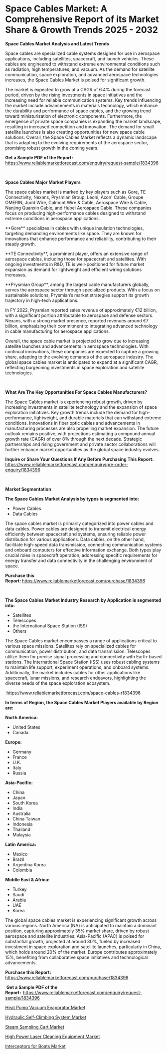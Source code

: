 <p><h1>Space Cables Market: A Comprehensive Report of its Market Share & Growth Trends 2025 - 2032</h1></p><p><strong>Space Cables Market Analysis and Latest Trends</strong></p>
<p><p>Space cables are specialized cable systems designed for use in aerospace applications, including satellites, spacecraft, and launch vehicles. These cables are engineered to withstand extreme environmental conditions such as radiation, high temperatures, and vacuum. As the demand for satellite communication, space exploration, and advanced aerospace technologies increases, the Space Cables Market is poised for significant growth. </p><p>The market is expected to grow at a CAGR of 6.4% during the forecast period, driven by the rising investments in space initiatives and the increasing need for reliable communication systems. Key trends influencing the market include advancements in materials technology, which enhance the durability and performance of space cables, and the growing trend toward miniaturization of electronic components. Furthermore, the emergence of private space companies is expanding the market landscape, resulting in increased competition and innovation. The demand for small satellite launches is also creating opportunities for new space cable solutions. Overall, the Space Cables Market reflects a dynamic landscape that is adapting to the evolving requirements of the aerospace sector, promising robust growth in the coming years.</p></p>
<p><strong>Get a Sample PDF of the Report:&nbsp;</strong> <a href="https://www.reliablemarketforecast.com/enquiry/request-sample/1834396?utm_campaign=950&utm_medium=2&utm_source=Github&utm_content=ia&utm_term=28022025&utm_id=space-cables">https://www.reliablemarketforecast.com/enquiry/request-sample/1834396</a></p>
<p>&nbsp;</p>
<p><strong>Space Cables Major Market Players</strong></p>
<p><p>The space cables market is marked by key players such as Gore, TE Connectivity, Nexans, Prysmian Group, Leoni, Axon' Cable, Groupe OMERIN, Judd Wire, Calmont Wire & Cable, Aerospace Wire & Cable, Nanjing Quanxin Cable, and Hubei Aerospace Cable. These companies focus on producing high-performance cables designed to withstand extreme conditions in aerospace applications.</p><p>**Gore** specializes in cables with unique insulation technologies, targeting demanding environments like space. They are known for innovations that enhance performance and reliability, contributing to their steady growth.</p><p>**TE Connectivity**, a prominent player, offers an extensive range of aerospace cables, including those for spacecraft and satellites. With ongoing investments in R&D, TE is well-positioned for future market expansion as demand for lightweight and efficient wiring solutions increases.</p><p>**Prysmian Group**, among the largest cable manufacturers globally, serves the aerospace sector through specialized products. With a focus on sustainable solutions, Prysmian’s market strategies support its growth trajectory in high-tech applications.</p><p>In FY 2022, Prysmian reported sales revenue of approximately €12 billion, with a significant portion attributable to aerospace and defense sectors. Nexans, with a strong market presence, reported revenues around €7 billion, emphasizing their commitment to integrating advanced technology in cable manufacturing for aerospace applications.</p><p>Overall, the space cable market is projected to grow due to increasing satellite launches and advancements in aerospace technologies. With continual innovations, these companies are expected to capture a growing share, adapting to the evolving demands of the aerospace industry. The global space cables market is anticipated to expand at a significant CAGR, reflecting burgeoning investments in space exploration and satellite technologies.</p></p>
<p>&nbsp;</p>
<p><strong>What Are The Key Opportunities For Space Cables Manufacturers?</strong></p>
<p><p>The Space Cables market is experiencing robust growth, driven by increasing investments in satellite technology and the expansion of space exploration initiatives. Key growth trends include the demand for high-performance, lightweight, and durable materials that can withstand extreme conditions. Innovations in fiber optic cables and advancements in manufacturing processes are also propelling market expansion. The future outlook remains positive, with projections estimating a compound annual growth rate (CAGR) of over 8% through the next decade. Strategic partnerships and rising government and private sector collaborations will further enhance market opportunities as the global space industry evolves.</p></p>
<p><strong>Inquire or Share Your Questions If Any Before Purchasing This Report:</strong> <a href="https://www.reliablemarketforecast.com/enquiry/pre-order-enquiry/1834396?utm_campaign=950&utm_medium=2&utm_source=Github&utm_content=ia&utm_term=28022025&utm_id=space-cables">https://www.reliablemarketforecast.com/enquiry/pre-order-enquiry/1834396</a></p>
<p>&nbsp;</p>
<p><strong>Market Segmentation</strong></p>
<p><strong>The Space Cables Market Analysis by types is segmented into:</strong></p>
<p><ul><li>Power Cables</li><li>Data Cables</li></ul></p>
<p><p>The space cables market is primarily categorized into power cables and data cables. Power cables are designed to transmit electrical energy efficiently between spacecraft and systems, ensuring reliable power distribution for various applications. Data cables, on the other hand, facilitate high-speed data transmission, connecting communication systems and onboard computers for effective information exchange. Both types play crucial roles in spacecraft operation, addressing specific requirements for energy transfer and data connectivity in the challenging environment of space.</p></p>
<p><strong>Purchase this Report:&nbsp;</strong><a href="https://www.reliablemarketforecast.com/purchase/1834396?utm_campaign=950&utm_medium=2&utm_source=Github&utm_content=ia&utm_term=28022025&utm_id=space-cables">https://www.reliablemarketforecast.com/purchase/1834396</a></p>
<p>&nbsp;</p>
<p><strong>The Space Cables Market Industry Research by Application is segmented into:</strong></p>
<p><ul><li>Satellites</li><li>Telescopes</li><li>the International Space Station (ISS)</li><li>Others</li></ul></p>
<p><p>The Space Cables market encompasses a range of applications critical to various space missions. Satellites rely on specialized cables for communication, power distribution, and data transmission. Telescopes utilize them for precise signal processing and connectivity with Earth-based stations. The International Space Station (ISS) uses robust cabling systems to maintain life support, experiment operations, and onboard systems. Additionally, the market includes cables for other applications like spacecraft, lunar missions, and research endeavors, highlighting the diverse needs of the space exploration ecosystem.</p></p>
<p><a href="https://www.reliablemarketforecast.com/space-cables-r1834396?utm_campaign=950&utm_medium=2&utm_source=Github&utm_content=ia&utm_term=28022025&utm_id=space-cables">&nbsp;https://www.reliablemarketforecast.com/space-cables-r1834396</a></p>
<p><strong>In terms of Region, the Space Cables Market Players available by Region are:</strong></p>
<p>
    <p> <strong> North America: </strong>
        <ul>
            <li>United States</li>
            <li>Canada</li>
        </ul>
        </p> 
    <p> <strong> Europe: </strong>
        <ul>
            <li>Germany</li>
            <li>France</li>
            <li>U.K.</li>
            <li>Italy</li>
            <li>Russia</li>
        </ul>
        </p> 
    <p> <strong> Asia-Pacific: </strong>
        <ul>
            <li>China</li>
            <li>Japan</li>
            <li>South Korea</li>
            <li>India</li>
            <li>Australia</li>
            <li>China Taiwan</li>
            <li>Indonesia</li>
            <li>Thailand</li>
            <li>Malaysia</li>
        </ul>
        </p> 
    <p> <strong> Latin America: </strong>
        <ul>
            <li>Mexico</li>
            <li>Brazil</li>
            <li>Argentina Korea</li>
            <li>Colombia</li>
        </ul>
        </p> 
    <p> <strong> Middle East & Africa: </strong>
        <ul>
            <li>Turkey</li>
            <li>Saudi</li>
            <li>Arabia</li>
            <li>UAE</li>
            <li>Korea</li>
        </ul>
    </p>
    </p>
<p><p>The global space cables market is experiencing significant growth across various regions. North America (NA) is anticipated to maintain a dominant position, capturing approximately 35% market share, driven by robust aerospace and satellite industries. Asia-Pacific (APAC) is poised for substantial growth, projected at around 30%, fueled by increased investment in space exploration and satellite launches, particularly in China, which holds around 20% of the market. Europe contributes approximately 15%, benefiting from collaborative space initiatives and technological advancements.</p></p>
<p><strong>Purchase this Report: </strong><a href="https://www.reliablemarketforecast.com/purchase/1834396?utm_campaign=950&utm_medium=2&utm_source=Github&utm_content=ia&utm_term=28022025&utm_id=space-cables">https://www.reliablemarketforecast.com/purchase/1834396</a></p>
<p>&nbsp;<strong>Get a Sample PDF of the Report:&nbsp;&nbsp;</strong><a href="https://www.reliablemarketforecast.com/enquiry/request-sample/1834396?utm_campaign=950&utm_medium=2&utm_source=Github&utm_content=ia&utm_term=28022025&utm_id=space-cables">https://www.reliablemarketforecast.com/enquiry/request-sample/1834396</a></p>
<p><strong></strong></p>
<p><p><a href="https://github.com/xtysizov/Market-Research-Report-List-1/blob/main/heat-pump-vacuum-evaporator-market.md?utm_campaign=950&utm_medium=2&utm_source=Github&utm_content=ia&utm_term=28022025&utm_id=space-cables">Heat Pump Vacuum Evaporator Market</a></p><p><a href="https://github.com/vjorelaclliv/Market-Research-Report-List-1/blob/main/hydraulic-self-climbing-system-market.md?utm_campaign=950&utm_medium=2&utm_source=Github&utm_content=ia&utm_term=28022025&utm_id=space-cables">Hydraulic Self-Climbing System Market</a></p><p><a href="https://github.com/djembashote/Market-Research-Report-List-1/blob/main/steam-sampling-cart-market.md?utm_campaign=950&utm_medium=2&utm_source=Github&utm_content=ia&utm_term=28022025&utm_id=space-cables">Steam Sampling Cart Market</a></p><p><a href="https://github.com/xalatieusope/Market-Research-Report-List-1/blob/main/high-power-laser-cleaning-equipment-market.md?utm_campaign=950&utm_medium=2&utm_source=Github&utm_content=ia&utm_term=28022025&utm_id=space-cables">High Power Laser Cleaning Equipment Market</a></p><p><a href="https://github.com/aiexisaliwan/Market-Research-Report-List-1/blob/main/interceptors-for-boats-market.md?utm_campaign=950&utm_medium=2&utm_source=Github&utm_content=ia&utm_term=28022025&utm_id=space-cables">Interceptors for Boats Market</a></p></p>